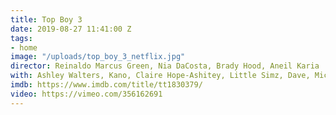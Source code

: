 ```yaml
---
title: Top Boy 3
date: 2019-08-27 11:41:00 Z
tags:
- home
image: "/uploads/top_boy_3_netflix.jpg"
director: Reinaldo Marcus Green, Nia DaCosta, Brady Hood, Aneil Karia
with: Ashley Walters, Kano, Claire Hope-Ashitey, Little Simz, Dave, Michael Ward
imdb: https://www.imdb.com/title/tt1830379/
video: https://vimeo.com/356162691
---
```


